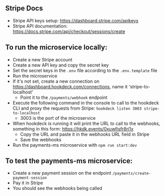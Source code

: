 ## Stripe Docs

- Stripe API keys setup: https://dashboard.stripe.com/apikeys
- Stripe API documentation: https://docs.stripe.com/api/checkout/sessions/create

## To run the microservice locally:

- Create a new Stripe account
- Create a new API key and copy the secret key
- Set the secret keys in the `.env` file according to the `.env.template` file
- Run the microservice
- If it's not set, create a new connection on https://dashboard.hookdeck.com/connections, name it 'stripe-to-localhost'
  - Point it to the `/payments/webhook` endpoint
- Execute the following command in the console to call to the hookdeck CLI and proxy the requests from Stripe: `hookdeck listen 3003 stripe-to-localhost`
  - 3003 is the port of the microservice
- When hookdeck is running it will print the URL to call to the webhooks, something in this form: https://hkdk.events/0xuwfisfr8ri1x
  - Copy the URL and paste it in the webhooks URL field in Stripe
  - Save the webhooks
- Run the payments-ms microservice with `npm run start:dev`

## To test the payments-ms microservice:

- Create a new payment session on the endpoint `/payments/create-payment-session`
- Pay it in Stripe
- You should see the webhooks being called
